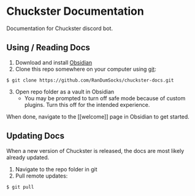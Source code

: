 # Chuckster Documentation
Documentation for Chuckster discord bot.

## Using / Reading Docs

1. Download and install [Obsidian](https://obsidian.md/)
2. Clone this repo somewhere on your computer using [git](https://git-scm.com/):
```
$ git clone https://github.com/RanDumSocks/chuckster-docs.git
```
3. Open repo folder as a vault in Obsidian
	- You may be prompted to turn off safe mode because of custom plugins. Turn this off for the intended experience.

When done, navigate to the [[welcome]] page in Obsidian to get started.

## Updating Docs
When a new version of Chuckster is released, the docs are most likely already updated.
1. Navigate to the repo folder in git
2. Pull remote updates:
```
$ git pull
```
